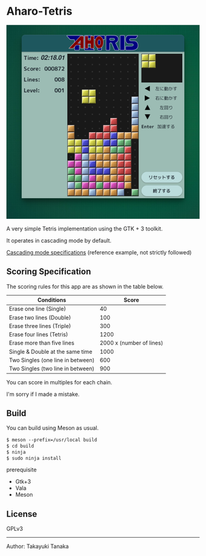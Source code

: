 Aharo-Tetris
====================================================================================================
![screenshot](docs/images/screenshot-1.png)

A very simple Tetris implementation using the GTK + 3 toolkit.

It operates in cascading mode by default.

[Cascading mode specifications](https://tetris.wiki/Cascade_mode) (reference example, not strictly
followed) 

Scoring Specification
----------------------------------------------------------------------------------------------------
The scoring rules for this app are as shown in the table below. 

| Conditions                        | Score                    |
|-----------------------------------|--------------------------|
| Erase one line (Single)           | 40                       |
| Erase two lines (Double)          | 100                      |
| Erase three lines (Triple)        | 300                      |
| Erase four lines (Tetris)         | 1200                     |
| Erase more than five lines        | 2000 x (number of lines) |
| Single & Double at the same time  | 1000                     |
| Two Singles (one line in between) | 600                      |
| Two Singles (two line in between) | 900                      |

You can score in multiples for each chain. 

I'm sorry if I made a mistake. 

Build
----------------------------------------------------------------------------------------------------
You can build using Meson as usual.

    $ meson --prefix=/usr/local build
	$ cd build
	$ ninja
	$ sudo ninja install

prerequisite
* Gtk+3
* Vala
* Meson

License
----------------------------------------------------------------------------------------------------
GPLv3

----------------------------------------------------------------------------------------------------

Author: Takayuki Tanaka

